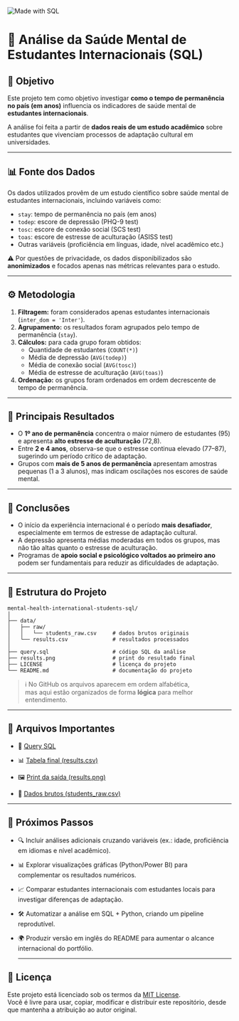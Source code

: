 ![Made with SQL](https://img.shields.io/badge/Made%20with-SQL-blue)

# 🧠 Análise da Saúde Mental de Estudantes Internacionais (SQL)

## 🎯 Objetivo

Este projeto tem como objetivo investigar **como o tempo de permanência no país (em anos)** influencia os indicadores de saúde mental de **estudantes internacionais**.  

A análise foi feita a partir de **dados reais de um estudo acadêmico** sobre estudantes que vivenciam processos de adaptação cultural em universidades.

---

## 📊 Fonte dos Dados

Os dados utilizados provêm de um estudo científico sobre saúde mental de estudantes internacionais, incluindo variáveis como:

- `stay`: tempo de permanência no país (em anos)  
- `todep`: escore de depressão (PHQ-9 test)  
- `tosc`: escore de conexão social (SCS test)  
- `toas`: escore de estresse de aculturação (ASISS test)  
- Outras variáveis (proficiência em línguas, idade, nível acadêmico etc.)  

⚠️ Por questões de privacidade, os dados disponibilizados são **anonimizados** e focados apenas nas métricas relevantes para o estudo.

---

## ⚙️ Metodologia

1. **Filtragem:** foram considerados apenas estudantes internacionais (`inter_dom = 'Inter'`).  
2. **Agrupamento:** os resultados foram agrupados pelo tempo de permanência (`stay`).  
3. **Cálculos:** para cada grupo foram obtidos:  
   - Quantidade de estudantes (`COUNT(*)`)  
   - Média de depressão (`AVG(todep)`)  
   - Média de conexão social (`AVG(tosc)`)  
   - Média de estresse de aculturação (`AVG(toas)`)  
4. **Ordenação:** os grupos foram ordenados em ordem decrescente de tempo de permanência.

---

## 📝 Principais Resultados

- O **1º ano de permanência** concentra o maior número de estudantes (95) e apresenta **alto estresse de aculturação** (72,8).  
- Entre **2 e 4 anos**, observa-se que o estresse continua elevado (77–87), sugerindo um período crítico de adaptação.  
- Grupos com **mais de 5 anos de permanência** apresentam amostras pequenas (1 a 3 alunos), mas indicam oscilações nos escores de saúde mental.  

---

## 📌 Conclusões

- O início da experiência internacional é o período **mais desafiador**, especialmente em termos de estresse de adaptação cultural.  
- A depressão apresenta médias moderadas em todos os grupos, mas não tão altas quanto o estresse de aculturação.  
- Programas de **apoio social e psicológico voltados ao primeiro ano** podem ser fundamentais para reduzir as dificuldades de adaptação.  

---

## 📂 Estrutura do Projeto

```text
mental-health-international-students-sql/
│
├── data/
│   ├── raw/
│   │   └── students_raw.csv     # dados brutos originais
│   └── results.csv              # resultados processados
│
├── query.sql                    # código SQL da análise
├── results.png                  # print do resultado final
├── LICENSE                      # licença do projeto
└── README.md                    # documentação do projeto
```

> ℹ️ No GitHub os arquivos aparecem em ordem alfabética,  
> mas aqui estão organizados de forma **lógica** para melhor entendimento.

---

## 🔗 Arquivos Importantes

- 📑 [Query SQL](./query.sql)

- 📊 [Tabela final (results.csv)](./data/results.csv)

- 🖼️ [Print da saída (results.png)](./results.png)

- 📂 [Dados brutos (students_raw.csv)](./data/raw/students_raw.csv)

---

## 🚀 Próximos Passos

- 🔍 Incluir análises adicionais cruzando variáveis (ex.: idade, proficiência em idiomas e nível acadêmico).  
- 📊 Explorar visualizações gráficas (Python/Power BI) para complementar os resultados numéricos.  
- 📈 Comparar estudantes internacionais com estudantes locais para investigar diferenças de adaptação.  
- 🛠️ Automatizar a análise em SQL + Python, criando um pipeline reprodutível.  
- 🌍 Produzir versão em inglês do README para aumentar o alcance internacional do portfólio.

  ---

## 📜 Licença

Este projeto está licenciado sob os termos da [MIT License](./LICENSE).  
Você é livre para usar, copiar, modificar e distribuir este repositório, desde que mantenha a atribuição ao autor original.  
